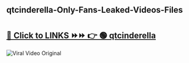
 ## qtcinderella-Only-Fans-Leaked-Videos-Files

# <h2><a href="https://mediaupload.pro?qtcinderella">🔗 Click to LINKS ⏩⏩ 👉 🟢 qtcinderella </a></h2>

<a href="https://mediaupload.pro?qtcinderella" rel="nofollow" data-target="animated-image.originalLink"><img src="https://i.ibb.co.com/xMMVF88/686577567.gif" alt="Viral Video Original" style="max-width: 100%; display: inline-block;" data-target="animated-image.originalImage"></a>